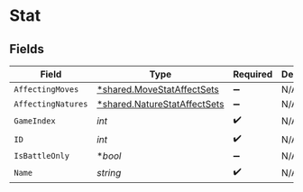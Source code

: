 # Stat


## Fields

| Field                                                                       | Type                                                                        | Required                                                                    | Description                                                                 |
| --------------------------------------------------------------------------- | --------------------------------------------------------------------------- | --------------------------------------------------------------------------- | --------------------------------------------------------------------------- |
| `AffectingMoves`                                                            | [*shared.MoveStatAffectSets](../../models/shared/movestataffectsets.md)     | :heavy_minus_sign:                                                          | N/A                                                                         |
| `AffectingNatures`                                                          | [*shared.NatureStatAffectSets](../../models/shared/naturestataffectsets.md) | :heavy_minus_sign:                                                          | N/A                                                                         |
| `GameIndex`                                                                 | *int*                                                                       | :heavy_check_mark:                                                          | N/A                                                                         |
| `ID`                                                                        | *int*                                                                       | :heavy_check_mark:                                                          | N/A                                                                         |
| `IsBattleOnly`                                                              | **bool*                                                                     | :heavy_minus_sign:                                                          | N/A                                                                         |
| `Name`                                                                      | *string*                                                                    | :heavy_check_mark:                                                          | N/A                                                                         |